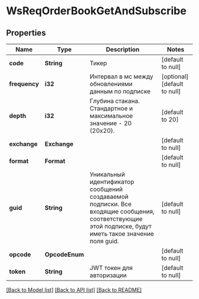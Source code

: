 # WsReqOrderBookGetAndSubscribe

## Properties
Name | Type | Description | Notes
------------ | ------------- | ------------- | -------------
**code** | **String** | Тикер | [default to null]
**frequency** | **i32** | Интервал в мс между обновлениями данным по подписке | [optional] [default to null]
**depth** | **i32** | Глубина стакана. Стандартное и максимальное значение - 20 (20х20). | [default to 20]
**exchange** | **Exchange** |  | [default to null]
**format** | **Format** |  | [default to null]
**guid** | **String** | Уникальный идентификатор сообщений создаваемой подписки. Все входящие сообщения, соответствующие этой подписке, будут иметь такое значение поля guid. | [default to null]
**opcode** | **OpcodeEnum** |  | [default to null]
**token** | **String** | JWT токен для авторизации | [default to null]

[[Back to Model list]](../README.md#documentation-for-models) [[Back to API list]](../README.md#documentation-for-api-endpoints) [[Back to README]](../README.md)

